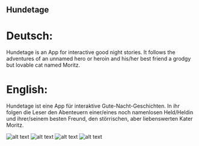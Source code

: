 ## Hundetage

# Deutsch:
Hundetage is an App for interactive good night stories. It follows the adventures of an unnamed hero or heroin and his/her best friend a grodgy but lovable cat named Moritz.

# English:
Hundetage ist eine App für interaktive Gute-Nacht-Geschichten. In ihr folgen die Leser den Abenteuern einer/eines noch namenlosen Held/Heldin und ihrer/seinem besten Freund, den störrischen, aber liebenswerten Kater Moritz.

![alt text](images/readme/mara_1.jpg)
![alt text](images/readme/mara_2.jpg)
![alt text](images/readme/teemu_1.jpg)
![alt text](images/readme/teemu_2.jpg)